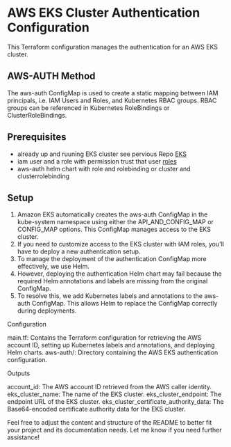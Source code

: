 # AWS EKS Cluster Authentication Configuration

This Terraform configuration manages the authentication for an AWS EKS cluster.



## AWS-AUTH Method

The aws-auth ConfigMap is used to create a static mapping between IAM principals, i.e. IAM Users and Roles, and Kubernetes RBAC groups. RBAC groups can be referenced in Kubernetes RoleBindings or ClusterRoleBindings.



## Prerequisites

- already up and ruuning EKS cluster see pervious Repo [EKS](https://github.com/xsalahdinX/terraform-eks-cluster)
- iam user and a role with permission trust that user [roles](https://github.com/xsalahdinX/terraform-eks-cluster/blob/main/user_roles/roles.tf)
- aws-auth helm chart  with role and rolebinding or cluster and clusterrolebinding
  

## Setup

1. Amazon EKS automatically creates the aws-auth ConfigMap in the kube-system namespace using either the API_AND_CONFIG_MAP or CONFIG_MAP options. This ConfigMap 
   manages access to the EKS cluster.
2. If you need to customize access to the EKS cluster with IAM roles, you'll have to deploy a new authentication setup.
3. To manage the deployment of the authentication ConfigMap more effectively, we use Helm.
4. However, deploying the authentication Helm chart may fail because the required Helm annotations and labels are missing from the original ConfigMap.
5. To resolve this, we add Kubernetes labels and annotations to the aws-auth ConfigMap. This allows Helm to replace the ConfigMap correctly during deployments.


Configuration

main.tf: Contains the Terraform configuration for retrieving the AWS account ID, setting up Kubernetes labels and annotations, and deploying Helm charts.
aws-auth/: Directory containing the AWS EKS authentication configuration.



Outputs

account_id: The AWS account ID retrieved from the AWS caller identity.
eks_cluster_name: The name of the EKS cluster.
eks_cluster_endpoint: The endpoint URL of the EKS cluster.
eks_cluster_certificate_authority_data: The Base64-encoded certificate authority data for the EKS cluster.



Feel free to adjust the content and structure of the README to better fit your project and its documentation needs. Let me know if you need further assistance!
